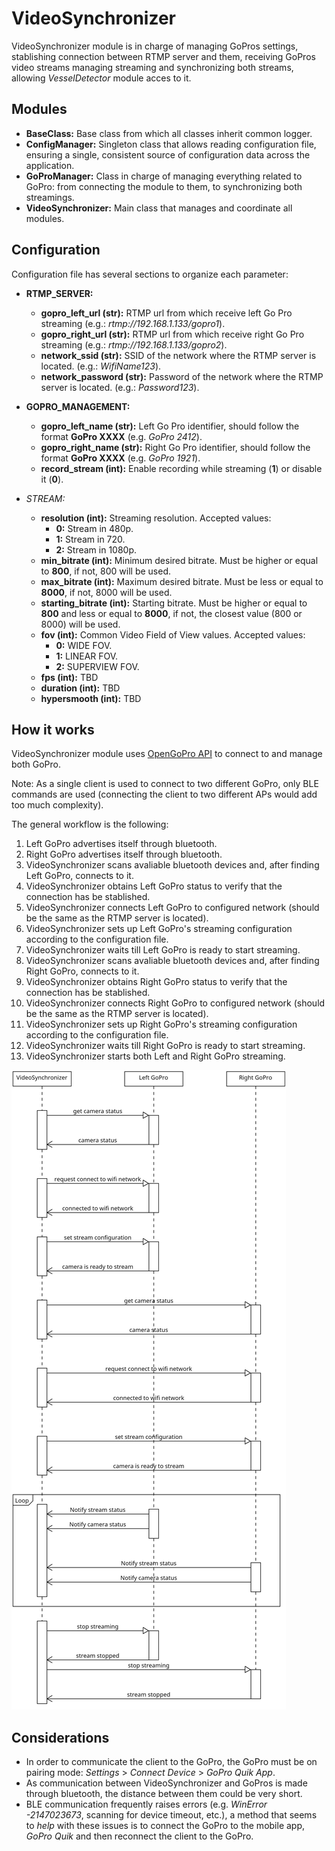 # VideoSynchronizer

VideoSynchronizer module is in charge of managing GoPros settings, stablishing connection between RTMP server and them, receiving GoPros video streams managing streaming and synchronizing both
streams, allowing *VesselDetector* module acces to it.


## Modules

- **BaseClass:** Base class from which all classes inherit common logger.
- **ConfigManager:** Singleton class that allows reading configuration file, ensuring a single, consistent source of configuration data across the application.
- **GoProManager:** Class in charge of managing everything related to GoPro: from connecting the module to them, to synchronizing both streamings.
- **VideoSynchronizer:** Main class that manages and coordinate all modules.


## Configuration

Configuration file has several sections to organize each parameter:
- **RTMP_SERVER:**
    - **gopro_left_url (str):** RTMP url from which receive left Go Pro streaming (e.g.: *rtmp://192.168.1.133/gopro1*).
    - **gopro_right_url (str):** RTMP url from which receive right Go Pro streaming (e.g.: *rtmp://192.168.1.133/gopro2*).
    - **network_ssid (str):** SSID of the network where the RTMP server is located. (e.g.: *WifiName123*).
    - **network_password (str):** Password of the network where the RTMP server is located. (e.g.: *Password123*).

- **GOPRO_MANAGEMENT:**
    - **gopro_left_name (str):** Left Go Pro identifier, should follow the format **GoPro XXXX** (e.g. *GoPro 2412*).
    - **gopro_right_name (str):** Right Go Pro identifier, should follow the format **GoPro XXXX** (e.g. *GoPro 1921*).
    - **record_stream (int):** Enable recording while streaming (**1**) or disable it (**0**).

- **STREAM*:*
    - **resolution (int):** Streaming resolution. Accepted values:
        - **0:** Stream in 480p. 
        - **1:** Stream in 720. 
        - **2:** Stream in 1080p. 
    - **min_bitrate (int):** Minimum desired bitrate. Must be higher or equal to **800**, if not, 800 will be used.
    - **max_bitrate (int):** Maximum desired bitrate. Must be less or equal to **8000**, if not, 8000 will be used.
    - **starting_bitrate (int):** Starting bitrate. Must be higher or equal to **800** and less or equal to **8000**, if not, the closest value (800 or 8000) will be used.
    - **fov (int):** Common Video Field of View values. Accepted values:
        - **0:** WIDE FOV. 
        - **1:** LINEAR FOV. 
        - **2:** SUPERVIEW FOV. 
    - **fps (int):** TBD
    - **duration (int):** TBD
    - **hypersmooth (int):** TBD


## How it works

VideoSynchronizer module uses [OpenGoPro API](https://github.com/gopro/OpenGoPro) to connect to and manage both GoPro. 

Note: As a single client is used to connect to two different GoPro, only BLE commands are used (connecting the client to two different APs would add too much complexity).

The general workflow is the following:

1. Left GoPro advertises itself through bluetooth.
2. Right GoPro advertises itself through bluetooth.
3. VideoSynchronizer scans avaliable bluetooth devices and, after finding Left GoPro, connects to it.
4. VideoSynchronizer obtains Left GoPro status to verify that the connection has be stablished.
5. VideoSynchronizer connects Left GoPro to configured network (should be the same as the RTMP server is located).
6. VideoSynchronizer sets up Left GoPro's streaming configuration according to the configuration file.
7. VideoSynchronizer waits till Left GoPro is ready to start streaming.
8. VideoSynchronizer scans avaliable bluetooth devices and, after finding Right GoPro, connects to it.
9. VideoSynchronizer obtains Right GoPro status to verify that the connection has be stablished.
10. VideoSynchronizer connects Right GoPro to configured network (should be the same as the RTMP server is located).
11. VideoSynchronizer sets up Right GoPro's streaming configuration according to the configuration file.
12. VideoSynchronizer waits till Right GoPro is ready to start streaming.
13. VideoSynchronizer starts both Left and Right GoPro streaming.

<img src="../../resources/03-videosynchronizer_diagram.png" alt="VideoSynchronizer communication diagram.">


## Considerations

- In order to communicate the client to the GoPro, the GoPro must be on pairing mode: *Settings* > *Connect Device* > *GoPro Quik App*.
- As communication between VideoSynchronizer and GoPros is made through bluetooth, the distance between them could be very short.
- BLE communication frequently raises errors (e.g. *WinError -2147023673*, scanning for device timeout, etc.), a method that seems to *help* with these issues is to connect the GoPro to the mobile app, *GoPro Quik* and then reconnect the client to the GoPro. 